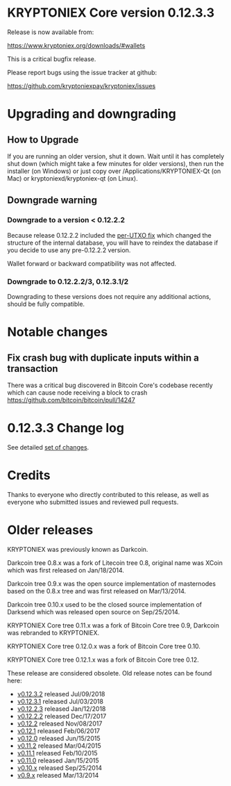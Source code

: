 KRYPTONIEX Core version 0.12.3.3
==========================

Release is now available from:

  <https://www.kryptoniex.org/downloads/#wallets>

This is a critical bugfix release.

Please report bugs using the issue tracker at github:

  <https://github.com/kryptoniexpay/kryptoniex/issues>


Upgrading and downgrading
=========================

How to Upgrade
--------------

If you are running an older version, shut it down. Wait until it has completely
shut down (which might take a few minutes for older versions), then run the
installer (on Windows) or just copy over /Applications/KRYPTONIEX-Qt (on Mac) or
kryptoniexd/kryptoniex-qt (on Linux).

Downgrade warning
-----------------

### Downgrade to a version < 0.12.2.2

Because release 0.12.2.2 included the [per-UTXO fix](release-notes/kryptoniex/release-notes-0.12.2.2.md#per-utxo-fix)
which changed the structure of the internal database, you will have to reindex
the database if you decide to use any pre-0.12.2.2 version.

Wallet forward or backward compatibility was not affected.

### Downgrade to 0.12.2.2/3, 0.12.3.1/2

Downgrading to these versions does not require any additional actions, should be
fully compatible.


Notable changes
===============

Fix crash bug with duplicate inputs within a transaction
--------------------------------------------------------

There was a critical bug discovered in Bitcoin Core's codebase recently which
can cause node receiving a block to crash https://github.com/bitcoin/bitcoin/pull/14247

0.12.3.3 Change log
===================

See detailed [set of changes](https://github.com/kryptoniexpay/kryptoniex/compare/v0.12.3.2...kryptoniexpay:v0.12.3.3).

Credits
=======

Thanks to everyone who directly contributed to this release,
as well as everyone who submitted issues and reviewed pull requests.


Older releases
==============

KRYPTONIEX was previously known as Darkcoin.

Darkcoin tree 0.8.x was a fork of Litecoin tree 0.8, original name was XCoin
which was first released on Jan/18/2014.

Darkcoin tree 0.9.x was the open source implementation of masternodes based on
the 0.8.x tree and was first released on Mar/13/2014.

Darkcoin tree 0.10.x used to be the closed source implementation of Darksend
which was released open source on Sep/25/2014.

KRYPTONIEX Core tree 0.11.x was a fork of Bitcoin Core tree 0.9,
Darkcoin was rebranded to KRYPTONIEX.

KRYPTONIEX Core tree 0.12.0.x was a fork of Bitcoin Core tree 0.10.

KRYPTONIEX Core tree 0.12.1.x was a fork of Bitcoin Core tree 0.12.

These release are considered obsolete. Old release notes can be found here:

- [v0.12.3.2](https://github.com/kryptoniexpay/kryptoniex/blob/master/doc/release-notes/kryptoniex/release-notes-0.12.3.2.md) released Jul/09/2018
- [v0.12.3.1](https://github.com/kryptoniexpay/kryptoniex/blob/master/doc/release-notes/kryptoniex/release-notes-0.12.3.1.md) released Jul/03/2018
- [v0.12.2.3](https://github.com/kryptoniexpay/kryptoniex/blob/master/doc/release-notes/kryptoniex/release-notes-0.12.2.3.md) released Jan/12/2018
- [v0.12.2.2](https://github.com/kryptoniexpay/kryptoniex/blob/master/doc/release-notes/kryptoniex/release-notes-0.12.2.2.md) released Dec/17/2017
- [v0.12.2](https://github.com/kryptoniexpay/kryptoniex/blob/master/doc/release-notes/kryptoniex/release-notes-0.12.2.md) released Nov/08/2017
- [v0.12.1](https://github.com/kryptoniexpay/kryptoniex/blob/master/doc/release-notes/kryptoniex/release-notes-0.12.1.md) released Feb/06/2017
- [v0.12.0](https://github.com/kryptoniexpay/kryptoniex/blob/master/doc/release-notes/kryptoniex/release-notes-0.12.0.md) released Jun/15/2015
- [v0.11.2](https://github.com/kryptoniexpay/kryptoniex/blob/master/doc/release-notes/kryptoniex/release-notes-0.11.2.md) released Mar/04/2015
- [v0.11.1](https://github.com/kryptoniexpay/kryptoniex/blob/master/doc/release-notes/kryptoniex/release-notes-0.11.1.md) released Feb/10/2015
- [v0.11.0](https://github.com/kryptoniexpay/kryptoniex/blob/master/doc/release-notes/kryptoniex/release-notes-0.11.0.md) released Jan/15/2015
- [v0.10.x](https://github.com/kryptoniexpay/kryptoniex/blob/master/doc/release-notes/kryptoniex/release-notes-0.10.0.md) released Sep/25/2014
- [v0.9.x](https://github.com/kryptoniexpay/kryptoniex/blob/master/doc/release-notes/kryptoniex/release-notes-0.9.0.md) released Mar/13/2014


